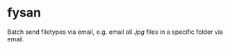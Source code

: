 # fysan
Batch send filetypes via email, e.g. email all *.jpg* files in a specific folder via email.
